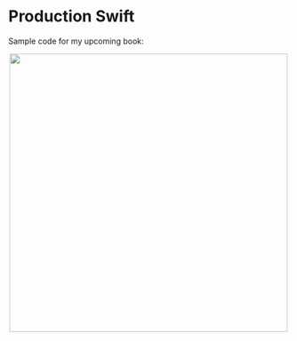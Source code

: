 # Production Swift

Sample code for my upcoming book:

<p align="center"><a href="https://leanpub.com/swift_book/"><img src ="https://s3.amazonaws.com/titlepages.leanpub.com/swift_book/large" height="500" /></a></p>

